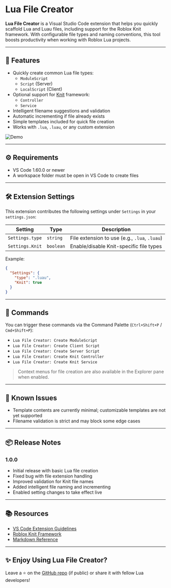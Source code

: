 # Lua File Creator

**Lua File Creator** is a Visual Studio Code extension that helps you quickly scaffold Lua and Luau files, including support for the Roblox Knit framework. With configurable file types and naming conventions, this tool boosts productivity when working with Roblox Lua projects.

---

## 🚀 Features

- Quickly create common Lua file types:
    - `ModuleScript`
    - `Script` (Server)
    - `LocalScript` (Client)
- Optional support for [Knit](https://github.com/Sleitnick/Knit) framework:
    - `Controller`
    - `Service`
- Intelligent filename suggestions and validation
- Automatic incrementing if file already exists
- Simple templates included for quick file creation
- Works with `.lua`, `.luau`, or any custom extension

![Demo](https://i.imgur.com/nK0thGo.gif) <!-- Replace with actual GIF or image if available -->

---

## ⚙️ Requirements

- VS Code 1.60.0 or newer
- A workspace folder must be open in VS Code to create files

---

## 🛠 Extension Settings

This extension contributes the following settings under `Settings` in your `settings.json`:

| Setting             | Type     | Description                                    |
|---------------------|----------|------------------------------------------------|
| `Settings.type`     | `string` | File extension to use (e.g., `.lua`, `.luau`) |
| `Settings.Knit`     | `boolean`| Enable/disable Knit-specific file types       |

Example:
```json
{
  "Settings": {
    "type": ".luau",
    "Knit": true
  }
}
```

---

## 📂 Commands

You can trigger these commands via the Command Palette (`Ctrl+Shift+P` / `Cmd+Shift+P`):

- `Lua File Creator: Create ModuleScript`
- `Lua File Creator: Create Client Script`
- `Lua File Creator: Create Server Script`
- `Lua File Creator: Create Knit Controller`
- `Lua File Creator: Create Knit Service`

> Context menus for file creation are also available in the Explorer pane when enabled.

---

## 🧠 Known Issues

- Template contents are currently minimal; customizable templates are not yet supported
- Filename validation is strict and may block some edge cases

---

## 📦 Release Notes

### 1.0.0

- Initial release with basic Lua file creation
- Fixed bug with file extension handling
- Improved validation for Knit file names
- Added intelligent file naming and incrementing
- Enabled setting changes to take effect live

---

## 📚 Resources

- [VS Code Extension Guidelines](https://code.visualstudio.com/api/references/extension-guidelines)
- [Roblox Knit Framework](https://github.com/Sleitnick/Knit)
- [Markdown Reference](https://www.markdownguide.org/basic-syntax/)

---

## ✨ Enjoy Using Lua File Creator?

Leave a ⭐ on the [GitHub repo](https://github.com/your-repo-url) (if public) or share it with fellow Lua developers!
